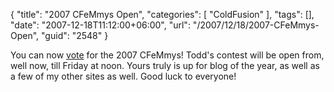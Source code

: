 {
	"title": "2007 CFeMmys Open",
	"categories": [
		"ColdFusion"
	],
	"tags": [],
	"date": "2007-12-18T11:12:00+06:00",
	"url": "/2007/12/18/2007-CFeMmys-Open",
	"guid": "2548"
}

You can now <a href="http://cfsilence.com/soundings/survey.cfm?id=EDCDE15B-FF9E-13A7-FC217BCDEDB0CC25">vote</a> for the 2007 CFeMmys! Todd's contest will be open from, well now, till Friday at noon. Yours truly is up for blog of the year, as well as a few of my other sites as well. Good luck to everyone!